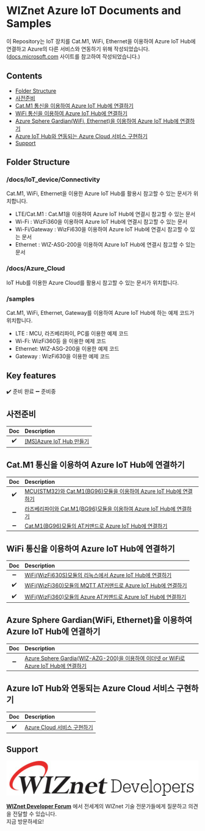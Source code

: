 # WIZnet Azure IoT Documents and Samples
이 Repository는 IoT 장치를 Cat.M1, WiFi, Ethernet을 이용하여 Azure IoT Hub에 연결하고 Azure의 다른 서비스와 연동하기 위해 작성되었습니다.
([docs.microsoft.com](https://docs.microsoft.com/ko-kr/) 사이트를 참고하여 작성되었습니다.)

## Contents
-  [Folder Structure](#Folder)
-  [사전준비](#사전준비)
-  [Cat.M1 통신을 이용하여 Azure IoT Hub에 연결하기](#Cat)
-  [WiFi 통신을 이용하여 Azure IoT Hub에 연결하기](#WiFi)
-  [Azure Sphere Gardian(WiFi, Ethernet)을 이용하여 Azure IoT Hub에 연결하기](#Azure_Sphere_Gardian)
-  [Azure IoT Hub와 연동되는 Azure Cloud 서비스 구현하기](#Azure_Cloud)
-  [Support](#Support)


<a name="Folder"></a>
## Folder Structure

### /docs/IoT_device/Connectivity
Cat.M1, WiFi, Ethernet을 이용한 Azure IoT Hub를 활용시 참고할 수 있는 문서가 위치합니다.
* LTE/Cat.M1 : Cat.M1을 이용하여 Azure IoT Hub에 연결시 참고할 수 있는 문서
* Wi-Fi : WizFi360을 이용하여 Azure IoT Hub에 연결시 참고할 수 있는 문서
* Wi-Fi/Gateway : WizFi630을 이용하여 Azure IoT Hub에 연결시 참고할 수 있는 문서
* Ethernet : WIZ-ASG-200을 이용하여 Azure IoT Hub에 연결시 참고할 수 있는 문서

### /docs/Azure_Cloud
IoT Hub를 이용한 Azure Cloud를 활용시 참고할 수 있는 문서가 위치합니다.


### /samples
Cat.M1, WiFi, Ethernet, Gateway를 이용하여 Azure IoT Hub에 하는 예제 코드가 위치합니다. 
* LTE : MCU, 라즈베리파이, PC를 이용한 예제 코드
* Wi-Fi: WizFi360등 을 이용한 예제 코드
* Ethernet: WIZ-ASG-200을 이용한 예제 코드
* Gateway : WizFi630을 이용한 예제 코드

## Key features
:heavy_check_mark: 준비 완료  :heavy_minus_sign: 준비중

<a name="사전준비"></a>
## 사전준비
|         Doc        |                            Description                           |
|:------------------:|:------------------|
| :heavy_check_mark: | [[MS]Azure IoT Hub 만들기](https://docs.microsoft.com/ko-kr/azure/iot-hub/iot-hub-create-through-portal)


<a name="Cat"></a>
## Cat.M1 통신을 이용하여 Azure IoT Hub에 연결하기
|         Doc        |                            Description                           |
|:------------------:|:------------------|
| :heavy_check_mark: | [MCU(STM32)와 Cat.M1(BG96)모듈을 이용하여 Azure IoT Hub에 연결하기](https://github.com/Wiznet/azure-iot-kr/blob/master/docs/IoT_device/Connectivities/LTE/Cat.M1/nucleo_stm32l496_azure_st_sdk_bg96.md)
| :heavy_minus_sign: | [라즈베리파이와 Cat.M1(BG96)모듈을 이용하여 Azure IoT Hub에 연결하기](https://github.com/Wiznet/azure-iot-kr/blob/master/docs/IoT_device/Connectivities/LTE/Cat.M1/raspberrypi_azure_c_sdk.md)
| :heavy_minus_sign: | [Cat.M1(BG96)모듈의 AT커맨드로 Azure IoT Hub에 연결하기](https://github.com/Wiznet/azure-iot-kr/blob/master/docs/IoT_device/Connectivities/LTE/Cat.M1/WIZnet_IoT_Shield_Catm1_BG96_Standalone.md)

<a name="WiFi"></a>
## WiFi 통신을 이용하여 Azure IoT Hub에 연결하기
|         Doc        |                            Description                           |
|:------------------:|:------------------|
| :heavy_minus_sign: | [WiFi(WizFi630S)모듈의 리눅스에서 Azure IoT Hub에 연결하기](https://github.com/Wiznet/azure-iot-kr/blob/master/docs/IoT_device/Connectivities/Wi-Fi/Gateway/wizfi630s_azure_c_sdk.md)
| :heavy_check_mark: | [WiFi(WizFi360)모듈의 MQTT AT커맨드로 Azure IoT Hub에 연결하기](https://github.com/Wiznet/azure-iot-kr/blob/master/docs/IoT_device/Connectivities/Wi-Fi/standalone_mqtt_atcmd_wizfi360.md)
| :heavy_check_mark: | [WiFi(WizFi360)모듈의 Azure AT커맨드로 Azure IoT Hub에 연결하기](https://github.com/Wiznet/azure-iot-kr/blob/master/docs/IoT_device/Connectivities/Wi-Fi/standalone_azure_atcmd_wizfi360.md)

<a name="Azure_Sphere_Gardian"></a>
## Azure Sphere Gardian(WiFi, Ethernet)을 이용하여 Azure IoT Hub에 연결하기
|         Doc        |                            Description                           |
|:------------------:|:------------------|
| :heavy_minus_sign: | [Azure Sphere Gardia(WIZ-AZG-200)을 이용하여 이더넷 or WiFi로 Azure IoT Hub에 연결하기](https://github.com/Wiznet/azure-iot-kr/blob/master/docs/IoT_device/Connectivities/Ethernet/wiz-asg-200_azure_sphere_sdk.md)

<a name="Azure_Cloud"></a>
## Azure IoT Hub와 연동되는 Azure Cloud 서비스 구현하기
|         Doc        |                            Description                           |
|:------------------:|:------------------|
| :heavy_check_mark: | [Azure Cloud 서비스 구현하기](https://github.com/Wiznet/azure-iot-kr/blob/master/docs/Azure_Cloud/README.md)

<a name="Support"></a>
## Support

[![WIZnet Developer Forum][forum]](https://forum.wiznet.io/c/korean-forum/oshw/)

**[WIZnet Developer Forum](https://forum.wiznet.io/c/korean-forum/oshw/)** 에서 전세계의 WIZnet 기술 전문가들에게 질문하고 의견을 전달할 수 있습니다.<br>지금 방문하세요!


[forum]: https://github.com/Wiznet/wiznet-iot-shield-mbed-kr/blob/master/docs/imgs/forum.jpg

